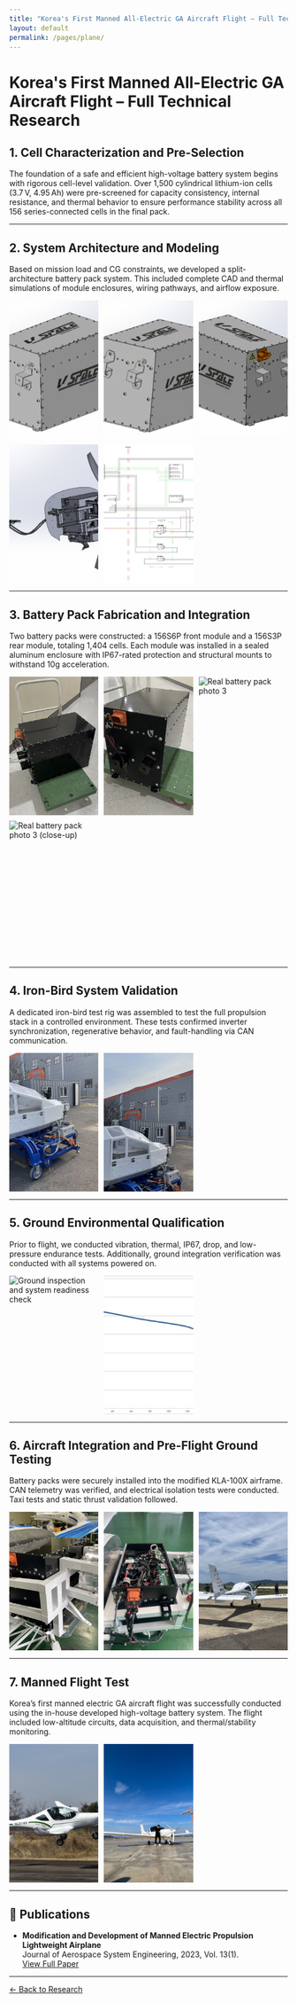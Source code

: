 ```yaml
---
title: "Korea's First Manned All-Electric GA Aircraft Flight – Full Technical Research"
layout: default
permalink: /pages/plane/
---
```


# Korea's First Manned All-Electric GA Aircraft Flight – Full Technical Research

## 1. Cell Characterization and Pre-Selection

The foundation of a safe and efficient high-voltage battery system begins with rigorous cell-level validation. Over 1,500 cylindrical lithium-ion cells (3.7 V, 4.95 Ah) were pre-screened for capacity consistency, internal resistance, and thermal behavior to ensure performance stability across all 156 series-connected cells in the final pack.

---

## 2. System Architecture and Modeling

Based on mission load and CG constraints, we developed a split-architecture battery pack system. This included complete CAD and thermal simulations of module enclosures, wiring pathways, and airflow exposure.

<div class="gallery" style="display: grid; grid-template-columns: repeat(3, 1fr); gap: 10px;">
  <img src="/assets/plane/17.jpg" alt="Front battery CAD model 1" style="width: 100%; height: 250px; object-fit: cover;">
  <img src="/assets/plane/16.jpg" alt="Front battery CAD model 2" style="width: 100%; height: 250px; object-fit: cover;">
  <img src="/assets/plane/15.jpg" alt="Front battery CAD model 3" style="width: 100%; height: 250px; object-fit: cover;">
  <img src="/assets/plane/14.jpg" alt="Propulsion system 3D model" style="width: 100%; height: 250px; object-fit: cover;">
  <img src="/assets/plane/13.jpg" alt="System architecture for propulsion integration" style="width: 100%; height: 250px; object-fit: cover;">
</div>

---

## 3. Battery Pack Fabrication and Integration

Two battery packs were constructed: a 156S6P front module and a 156S3P rear module, totaling 1,404 cells. Each module was installed in a sealed aluminum enclosure with IP67-rated protection and structural mounts to withstand 10g acceleration.

<div class="gallery" style="display: grid; grid-template-columns: repeat(3, 1fr); gap: 10px;">
  <img src="/assets/plane/1.jpg" alt="Real battery pack photo 1" style="width: 100%; height: 250px; object-fit: cover;">
  <img src="/assets/plane/2.jpg" alt="Real battery pack photo 2" style="width: 100%; height: 250px; object-fit: cover;">
  <img src="/assets/plane/3.jpg" alt="Real battery pack photo 3" style="width: 100%; height: 250px; object-fit: cover;">
  <img src="/assets/plane/4.jpg" alt="Real battery pack photo 3 (close-up)" style="width: 100%; height: 250px; object-fit: cover;">
</div>

---

## 4. Iron-Bird System Validation

A dedicated iron-bird test rig was assembled to test the full propulsion stack in a controlled environment. These tests confirmed inverter synchronization, regenerative behavior, and fault-handling via CAN communication.

<div class="gallery" style="display: grid; grid-template-columns: repeat(3, 1fr); gap: 10px;">
  <img src="/assets/plane/5.jpg" alt="Iron-bird test photo 1" style="width: 100%; height: 250px; object-fit: cover;">
  <img src="/assets/plane/6.jpg" alt="Iron-bird test photo 2" style="width: 100%; height: 250px; object-fit: cover;">
</div>

---

## 5. Ground Environmental Qualification

Prior to flight, we conducted vibration, thermal, IP67, drop, and low-pressure endurance tests. Additionally, ground integration verification was conducted with all systems powered on.

<div class="gallery" style="display: grid; grid-template-columns: repeat(3, 1fr); gap: 10px;">
  <img src="/assets/plane/9.jpg" alt="Ground inspection and system readiness check" style="width: 100%; height: 250px; object-fit: cover;">
  <img src="/assets/plane/18.jpg" alt="Battery pack discharge test data" style="width: 100%; height: 250px; object-fit: cover;">
</div>

---

## 6. Aircraft Integration and Pre-Flight Ground Testing

Battery packs were securely installed into the modified KLA-100X airframe. CAN telemetry was verified, and electrical isolation tests were conducted. Taxi tests and static thrust validation followed.

<div class="gallery" style="display: grid; grid-template-columns: repeat(3, 1fr); gap: 10px;">
  <img src="/assets/plane/7.jpg" alt="First battery pack installation on aircraft" style="width: 100%; height: 250px; object-fit: cover;">
  <img src="/assets/plane/8.jpg" alt="Battery pack maintenance and mounting view" style="width: 100%; height: 250px; object-fit: cover;">
  <img src="/assets/plane/10.jpg" alt="Pre-flight aircraft photo (runway)" style="width: 100%; height: 250px; object-fit: cover;">
</div>

---

## 7. Manned Flight Test

Korea’s first manned electric GA aircraft flight was successfully conducted using the in-house developed high-voltage battery system. The flight included low-altitude circuits, data acquisition, and thermal/stability monitoring.

<div class="gallery" style="display: grid; grid-template-columns: repeat(3, 1fr); gap: 10px;">
  <img src="/assets/plane/11.jpg" alt="First electric flight in Korea" style="width: 100%; height: 250px; object-fit: cover;">
  <img src="/assets/plane/12.jpg" alt="Commemorative photo with completed aircraft" style="width: 100%; height: 250px; object-fit: cover;">
</div>

---

## 📄 Publications

- **Modification and Development of Manned Electric Propulsion Lightweight Airplane**  
  Journal of Aerospace System Engineering, 2023, Vol. 13(1).  
  [View Full Paper](https://www.dbpia.co.kr/Journal/articleDetail?nodeId=NODE11448316)

---


<p><a href="{{ site.baseurl }}/blog/">← Back to Research</a></p>
